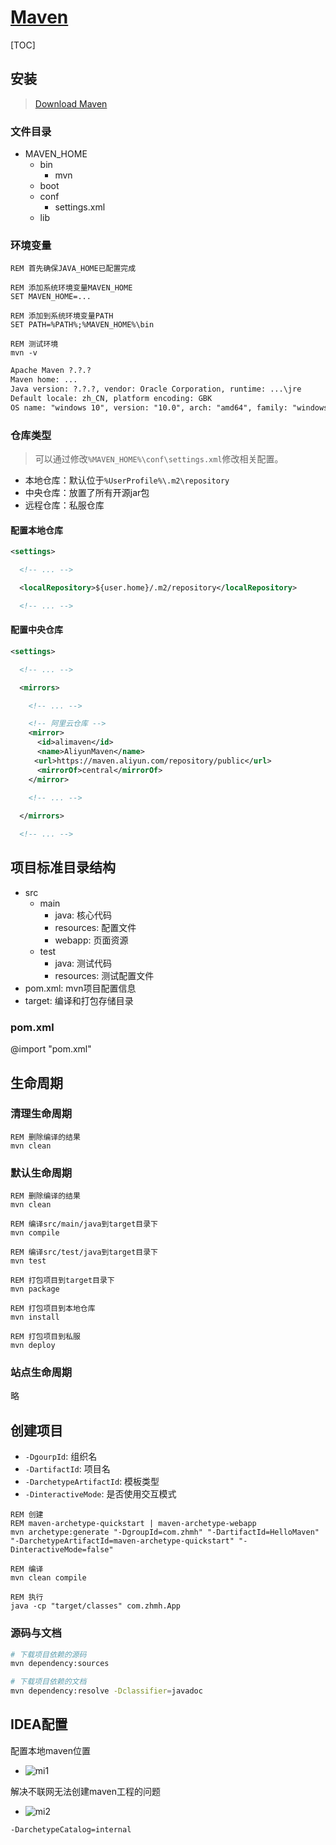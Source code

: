<link rel="stylesheet" href="https://zhmhbest.gitee.io/hellomathematics/style/index.css">
<script src="https://zhmhbest.gitee.io/hellomathematics/style/index.js"></script>

# [Maven](../index.html)

[TOC]

## 安装

>[Download Maven](http://maven.apache.org/download.cgi)

### 文件目录

- MAVEN_HOME
  - bin
    - mvn
  - boot
  - conf
    - settings.xml
  - lib

### 环境变量

```batch
REM 首先确保JAVA_HOME已配置完成

REM 添加系统环境变量MAVEN_HOME
SET MAVEN_HOME=...

REM 添加到系统环境变量PATH
SET PATH=%PATH%;%MAVEN_HOME%\bin

REM 测试环境
mvn -v
```

```txt
Apache Maven ?.?.?
Maven home: ...
Java version: ?.?.?, vendor: Oracle Corporation, runtime: ...\jre
Default locale: zh_CN, platform encoding: GBK
OS name: "windows 10", version: "10.0", arch: "amd64", family: "windows"
```

### 仓库类型

>可以通过修改`%MAVEN_HOME%\conf\settings.xml`修改相关配置。

- 本地仓库：默认位于`%UserProfile%\.m2\repository`
- 中央仓库：放置了所有开源jar包
- 远程仓库：私服仓库

#### 配置本地仓库

```xml
<settings>

  <!-- ... -->

  <localRepository>${user.home}/.m2/repository</localRepository>

  <!-- ... -->
```

#### 配置中央仓库

```xml
<settings>

  <!-- ... -->

  <mirrors>

    <!-- ... -->

    <!-- 阿里云仓库 -->
    <mirror>
      <id>alimaven</id>
      <name>AliyunMaven</name>
  　　<url>https://maven.aliyun.com/repository/public</url>
      <mirrorOf>central</mirrorOf>
    </mirror>

    <!-- ... -->
  
  </mirrors>

  <!-- ... -->
```

## 项目标准目录结构

- src
  - main
    - java: 核心代码
    - resources: 配置文件
    - webapp: 页面资源
  - test
    - java: 测试代码
    - resources: 测试配置文件
- pom.xml: mvn项目配置信息
- target: 编译和打包存储目录

### pom.xml

@import "pom.xml"

## 生命周期

### 清理生命周期

```batch
REM 删除编译的结果
mvn clean
```

### 默认生命周期

```batch
REM 删除编译的结果
mvn clean

REM 编译src/main/java到target目录下
mvn compile

REM 编译src/test/java到target目录下
mvn test

REM 打包项目到target目录下
mvn package

REM 打包项目到本地仓库
mvn install

REM 打包项目到私服
mvn deploy
```

### 站点生命周期

略

## 创建项目

- `-DgourpId`: 组织名
- `-DartifactId`: 项目名
- `-DarchetypeArtifactId`: 模板类型
- `-DinteractiveMode`: 是否使用交互模式

```batch
REM 创建
REM maven-archetype-quickstart | maven-archetype-webapp
mvn archetype:generate "-DgroupId=com.zhmh" "-DartifactId=HelloMaven" "-DarchetypeArtifactId=maven-archetype-quickstart" "-DinteractiveMode=false"

REM 编译
mvn clean compile

REM 执行
java -cp "target/classes" com.zhmh.App
```

### 源码与文档

```bash
# 下载项目依赖的源码
mvn dependency:sources

# 下载项目依赖的文档
mvn dependency:resolve -Dclassifier=javadoc
```

## IDEA配置

配置本地maven位置

- ![mi1](images/maven_idea_1.png)

解决不联网无法创建maven工程的问题

- ![mi2](images/maven_idea_2.png)

```txt
-DarchetypeCatalog=internal
```
